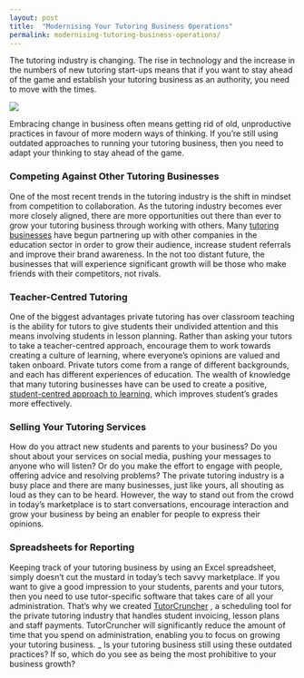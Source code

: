 ```yaml
---
layout: post
title:  "Modernising Your Tutoring Business Operations"
permalink: modernising-tutoring-business-operations/
---
```

The tutoring industry is changing. The rise in technology and the increase in the numbers of new tutoring start-ups 
means that if you want to stay ahead of the game and establish your tutoring business as an authority, 
you need to move with the times.

<div class="img-holder full-width">
   <img src="{{ site.static}}/img/blogs/TutorCruncher-Workspace.png" alt-text="TutorCruncher Workspace"/>
</div>

Embracing change in business often means getting rid of old, unproductive practices in favour of more modern 
ways of thinking. If you’re still using outdated approaches to running your tutoring business, then you need to 
adapt your thinking to stay ahead of the game. 

### Competing Against Other Tutoring Businesses

One of the most recent trends in the tutoring industry is the shift in mindset from competition to collaboration. 
As the tutoring industry becomes ever more closely aligned, there are more opportunities out there than ever to grow 
your tutoring business through working with others. Many 
[tutoring businesses](http://www.tutorcruncher.com/news-and-updates/how-to-start-a-tutoring-business/) 
have begun partnering up with other companies in the education sector in order to grow their audience, 
increase student referrals and improve their brand awareness. In the not too distant future, the businesses 
that will experience significant growth will be those who make friends with their competitors, not rivals. 

### Teacher-Centred Tutoring

One of the biggest advantages private tutoring has over classroom teaching is the ability for tutors to give students 
their undivided attention and this means involving students in lesson planning. Rather than asking your tutors to take a 
teacher-centred approach, encourage them to work towards creating a culture of learning, where everyone’s opinions are 
valued and taken onboard. Private tutors come from a range of different backgrounds, and each has different experiences 
of education. The wealth of knowledge that many tutoring businesses have can be used to create a positive, 
[student-centred approach to learning](http://www.tutorcruncher.com/how-to-encourage-students-to-take-control-of-their-learning/), 
which improves student’s grades more effectively. 

### Selling Your Tutoring Services

How do you attract new students and parents to your business? Do you shout about your services on social media, 
pushing your messages to anyone who will listen? Or do you make the effort to engage with people, offering advice and 
resolving problems? The private tutoring industry is a busy place and there are many businesses, just like yours, all 
shouting as loud as they can to be heard. However, the way to stand out from the crowd in today’s marketplace is to start 
conversations, encourage interaction and grow your business by being an enabler for people to express their opinions. 

### Spreadsheets for Reporting

Keeping track of your tutoring business by using an Excel spreadsheet, simply doesn’t cut the mustard in today’s 
tech savvy marketplace. If you want to give a good impression to your students, parents and your tutors, then you 
need to use tutor-specific software that takes care of all your administration. That’s why we created 
[TutorCruncher](http://www.tutorcruncher.com) , a scheduling tool for the private tutoring industry that 
handles student invoicing, lesson plans and staff payments. TutorCruncher will significantly reduce the amount of 
time that you spend on administration, enabling you to focus on growing your tutoring business. _ Is your tutoring 
business still using these outdated practices? If so, which do you see as being the most prohibitive to your business growth?

